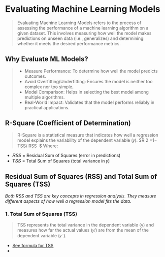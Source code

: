 # Evaluating Machine Learning Models
>Evaluating Machine Learning Models refers to the process of assessing the performance of a machine learning algorithm on a given dataset. This involves measuring how well the model makes predictions on unseen data (i.e., generalizes) and determining whether it meets the desired performance metrics.

## Why Evaluate ML Models?
> + Measure Performance: To determine how well the model predicts outcomes.
> + Avoid Overfitting/Underfitting: Ensures the model is neither too complex nor too simple.
> + Model Comparison: Helps in selecting the best model among multiple algorithms.
> + Real-World Impact: Validates that the model performs reliably in practical applications.

## R-Square (Coefficient of Determination)
> R-Square is a statistical measure that indicates how well a regression model explains the variability of the dependent variable (𝑦).
$R 
2
 =1− 
TSS/
RSS
​
$
> Where:
+ 𝑅𝑆𝑆 = Residual Sum of Squares (error in predictions)
+ 𝑇𝑆𝑆 = Total Sum of Squares (total variance in 𝑦)

## Residual Sum of Squares (RSS) and Total Sum of Squares (TSS)
_Both RSS and TSS are key concepts in regression analysis. They measure different aspects of how well a regression model fits the data._

### 1. Total Sum of Squares (TSS)
> TSS represents the total variance in the dependent variable (y) and measures how far the actual values (𝑦𝑖) are from the mean of the dependent variable (𝑦ˉ).
+ [See formula for TSS](https://ibb.co/pbZ4vVV)
+ 

